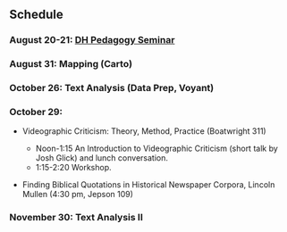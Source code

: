 ## Schedule

### August 20-21: [DH Pedagogy Seminar](https://github.com/nolauren/workshops/blob/master/urdhpedagogy/2dayseminar.md)

### August 31: Mapping (Carto)

### October 26: Text Analysis (Data Prep, Voyant)

### October 29: 
 - Videographic Criticism: Theory, Method, Practice  (Boatwright 311)
    -  Noon-1:15 An Introduction to Videographic Criticism (short talk by Josh Glick) and lunch conversation.
    -  1:15-2:20 Workshop.
 
 - Finding Biblical Quotations in Historical Newspaper Corpora, Lincoln Mullen  (4:30 pm, Jepson 109)


### November 30: Text Analysis II 

